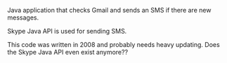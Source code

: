 Java application that checks Gmail and sends an SMS if there are new messages.

Skype Java API is used for sending SMS.

This code was written in 2008 and probably needs heavy updating. Does the Skype Java API even exist anymore??
